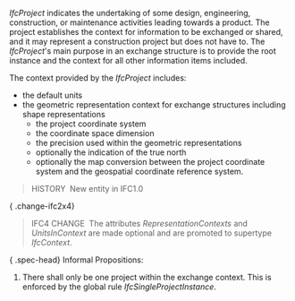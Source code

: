 _IfcProject_ indicates the undertaking of some design, engineering, construction, or maintenance activities leading towards a product. The project establishes the context for information to be exchanged or shared, and it may represent a construction project but does not have to. The _IfcProject_'s main purpose in an exchange structure is to provide the root instance and the context for all other information items included.

The context provided by the _IfcProject_ includes:

* the default units
* the geometric representation context for exchange structures including shape representations 
    * the project coordinate system
    * the coordinate space dimension
    * the precision used within the geometric representations
    * optionally the indication of the true north
    * optionally the map conversion between the project coordinate system and the geospatial coordinate reference system. 

> HISTORY&nbsp; New entity in IFC1.0

{ .change-ifc2x4}
> IFC4 CHANGE&nbsp; The attributes _RepresentationContexts_ and _UnitsInContext_ are made optional and are promoted to supertype _IfcContext_.

{ .spec-head}
Informal Propositions:

1. There shall only be one project within the exchange context. This is enforced by the global rule _IfcSingleProjectInstance_.